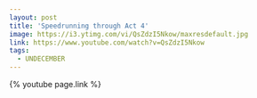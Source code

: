 ```yaml
---
layout: post
title: 'Speedrunning through Act 4'
image: https://i3.ytimg.com/vi/QsZdzI5Nkow/maxresdefault.jpg
link: https://www.youtube.com/watch?v=QsZdzI5Nkow
tags:
  - UNDECEMBER
---
```


{% youtube page.link %}
